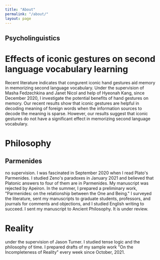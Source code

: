 ```yaml
---
title: "About"
permalink: "/about/"
layout: page
---
```

## Psycholinguistics
# Effects of iconic gestures on second language vocabulary learning
Recent literature indicates that congurent iconic hand gestures aid memory in memorizing second language vocabulary. Under the supervision of Masha Fedzechkina and Janet Nicol and help of Hyeonah Kang, since December 2020, I investigate the potential benefits of hand gestures on memory. Our recent results show that iconic gestures are helpful in decoding meaning of foreign words when the information sources to decode the meaning is sparse. However, our results suggest that iconic gestures do not have a significant effect in memorizing second language vocabulary.
# Philosophy
## Parmenides
no supervision. I was fascinated in September 2020 when I read Plato's Parmenides. I studied Zeno's paradoxes in January 2021 and believed that Platonic answers to four of them are in Parmenides. My manuscript was rejected by Apeiron. In the summer, I prepared a preliminary work, "Parmenides: on the relationship between the One and Being." I surveyed the literature, sent my manuscripts to graduate students, professors, and journals for comments and objections, and I studied English writing to succeed. I sent my manuscript to Ancient Philosophy. It is under review.
# Reality
under the supervision of Jason Turner. I studied tense logic and the philosophy of time. I prepared drafts of my sample work "On the Incompleteness of Reality" every week since October, 2021.

